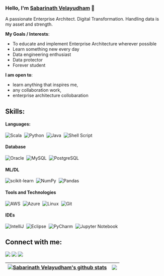 ### Hello, I'm [Sabarinath Velayudham](https://github.com/sabarinathv) 👋

A passionate Enterprise Architect. Digital Transformation. Handling data is my asset and strength.

**My Goals / Interests**:
- To educate and implement Enterprise Architecture wherever possible
- Learn something new every day
- Data engineering enthusiast
- Data protector
- Forever student


 **I am open to**:

- learn anything that inspires me,
- any collaboration work,
- enterprise architecture collobaration


## Skills:

#### Languages:

![Scala](https://img.shields.io/badge/Scala-ED8B00?style=for-the-badge&logo=scala&logoColor=white)&nbsp;
![Python](https://img.shields.io/badge/Python-29cdd8?style=for-the-badge&logo=python&logoColor=white)&nbsp;
![Java](https://img.shields.io/badge/Java-edd746?style=for-the-badge&logo=java&logoColor=white)&nbsp;
![Shell Script](https://img.shields.io/badge/Shell_Script-eaddca?style=for-the-badge&logo=gnu-bash&logoColor=white)&nbsp;

#### Database

![Oracle](https://img.shields.io/badge/Oracle-606060?style=for-the-badge&logo=oracle&logoColor=white)&nbsp;
![MySQL](https://img.shields.io/badge/MySQL-a5d1f3?style=for-the-badge&logo=mysql&logoColor=white)&nbsp;
![PostgreSQL](https://img.shields.io/badge/PostgreSQL-316192?style=for-the-badge&logo=postgresql&logoColor=white)&nbsp;

#### ML/DL

![scikit-learn](https://img.shields.io/badge/scikit--learn-%23F7931E.svg?style=for-the-badge&logo=scikit-learn&logoColor=white)&nbsp;
![NumPy](https://img.shields.io/badge/numpy-%23013243.svg?style=for-the-badge&logo=numpy&logoColor=white)&nbsp;
![Pandas](https://img.shields.io/badge/pandas-%23150458.svg?style=for-the-badge&logo=pandas&logoColor=white)&nbsp;

#### Tools and Technologies

![AWS](https://img.shields.io/badge/Amazon_AWS-ED8B00?style=flat&logo=amazon-aws&logoColor=white)&nbsp;
![Azure](https://img.shields.io/badge/Azure-a5d1f3?style=flat&logo=microsoft-azure&logoColor=white)&nbsp;
![Linux](https://img.shields.io/badge/Linux-FCC624?style=for-the-badge&logo=linux&logoColor=black)&nbsp;
![Git](https://img.shields.io/badge/GIT-E44C30?style=for-the-badge&logo=git&logoColor=white)&nbsp;

#### IDEs

![IntelliJ](https://img.shields.io/badge/IntelliJ-fcdf64.svg?style=for-the-badge&logo=Intellij-idea&logoColor=white)&nbsp;
![Eclipse](https://img.shields.io/badge/Eclipse-FE7A16.svg?style=for-the-badge&logo=Eclipse&logoColor=white)&nbsp;
![PyCharm](https://img.shields.io/badge/pycharm-143?style=for-the-badge&logo=pycharm&logoColor=black&color=black&labelColor=green)&nbsp;
![Jupyter Notebook](https://img.shields.io/badge/jupyter-%23FA0F00.svg?style=for-the-badge&logo=jupyter&logoColor=white)&nbsp;


## Connect with me:

<p align = "center">

[<img src ="https://img.shields.io/badge/Github-%23.svg?&style=for-the-badge&logo=github&logoColor=white%22&color=black">](https://github.com/sabarinathv)
[<img src="https://img.shields.io/badge/linkedin-%2312100E.svg?&style=for-the-badge&logo=linkedin&logoColor=white&color=black" />](https://www.linkedin.com/in/sabarinath-velayudham-1b983756/)
[<img src="https://img.shields.io/badge/instagram-%2312100E.svg?&style=for-the-badge&logo=instagram&logoColor=white&color=black" />](https://www.instagram.com/sabarinath_velayudham/)
</p>

| <a href="https://github.com/sabarinathv/github-readme-stats"><img align="center" src="https://github-readme-stats.vercel.app/api?username=sabarinathv&show_icons=true&include_all_commits=true&theme=buefy&hide_border=true" alt="Sabarinath Velayudham's github stats" /></a> | <a href="https://github.com/sabarinathv/github-readme-stats"><img align="center" src="https://github-readme-stats.vercel.app/api/top-langs/?username=sabarinathv&layout=compact&theme=buefy&hide_border=true" /></a> |
| ------------- | ------------- |

<!-- 
----
[<img src="https://github-profile-trophy.vercel.app/?username=sabarinathv&row=2&column=3" />](https://github.com/ryo-ma/github-profile-trophy)
[<img src="https://github-readme-stats.vercel.app/api?username=sabarinathv&theme=algolia&count_private=true&include_all_commits=true&show_icons=true" />](https://github.com/anuraghazra/github-readme-stats)
[![GitHub Streak](https://github-readme-streak-stats.herokuapp.com/?user=sabarinathv&theme=dark)](https://github.com/DenverCoder1/github-readme-streak-stats)
[![Sabarinath Velayudham's Top Langs](https://github-readme-stats.vercel.app/api/top-langs/?username=themlphdstudent&theme=algolia&hide=Jupyter&layout=compact&show_icons=true)](https://github.com/anuraghazra/github-readme-stats)
 -->

<!--
**themlphdstudent/themlphdstudent** is a ✨ _special_ ✨ repository because its `README.md` (this file) appears on your GitHub profile.

Here are some ideas to get you started:

- 🔭 I’m currently working on ...
- 🌱 I’m currently learning ...
- 👯 I’m looking to collaborate on ...
- 🤔 I’m looking for help with ...
- 💬 Ask me about ...
- 📫 How to reach me: ...
- 😄 Pronouns: ...
- ⚡ Fun fact: ...
-->
